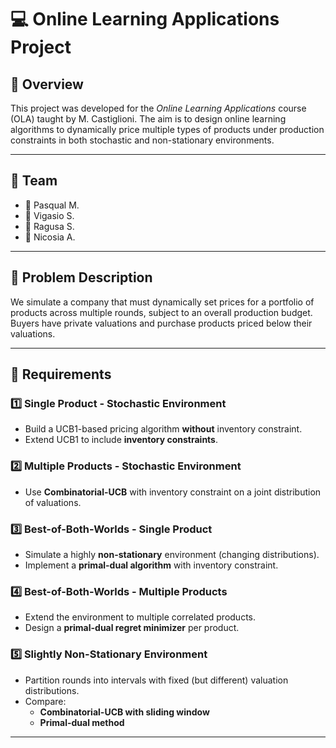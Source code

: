 # 💻 Online Learning Applications Project

## 📘 Overview

This project was developed for the *Online Learning Applications* course (OLA) taught by M. Castiglioni. The aim is to design online learning algorithms to dynamically price multiple types of products under production constraints in both stochastic and non-stationary environments.

---

## 👥 Team

- 👤 Pasqual M.
- 👤 Vigasio S.
- 👤 Ragusa S.
- 👤 Nicosia A.

---

## 🧩 Problem Description

We simulate a company that must dynamically set prices for a portfolio of products across multiple rounds, subject to an overall production budget. Buyers have private valuations and purchase products priced below their valuations.

---

## 📌 Requirements

### 1️⃣ Single Product - Stochastic Environment
- Build a UCB1-based pricing algorithm **without** inventory constraint.
- Extend UCB1 to include **inventory constraints**.

### 2️⃣ Multiple Products - Stochastic Environment
- Use **Combinatorial-UCB** with inventory constraint on a joint distribution of valuations.

### 3️⃣ Best-of-Both-Worlds - Single Product
- Simulate a highly **non-stationary** environment (changing distributions).
- Implement a **primal-dual algorithm** with inventory constraint.

### 4️⃣ Best-of-Both-Worlds - Multiple Products
- Extend the environment to multiple correlated products.
- Design a **primal-dual regret minimizer** per product.

### 5️⃣ Slightly Non-Stationary Environment
- Partition rounds into intervals with fixed (but different) valuation distributions.
- Compare:
  - **Combinatorial-UCB with sliding window**
  - **Primal-dual method**
  

---
